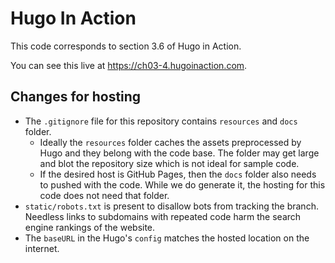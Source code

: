Hugo In Action
===============

This code corresponds to section 3.6 of Hugo in Action.

You can see this live at https://ch03-4.hugoinaction.com.

Changes for hosting
--------------------

* The `.gitignore` file for this repository contains `resources` and `docs` folder.
  * Ideally the `resources` folder caches the assets preprocessed by Hugo and they belong with the code base. The folder may get large and blot the repository size which is not ideal for sample code.
  * If the desired host is GitHub Pages, then the `docs` folder also needs to pushed with the code. While we do generate it, the hosting for this code does not need that folder.
* `static/robots.txt` is present to disallow bots from tracking the branch. Needless links to subdomains with repeated code harm the search engine rankings of the website.
* The `baseURL` in the Hugo's `config` matches the hosted location on the internet.

